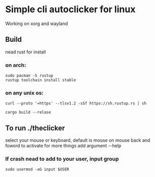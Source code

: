 # Simple cli autoclicker for linux
Working on xorg and wayland

## Build
nead rust for install
### on arch:
```sudo pacman -S rustup``` <br>
```rustup toolchain install stable``` <br>
### on any unix os:
```curl --proto '=https' --tlsv1.2 -sSf https://sh.rustup.rs | sh```

```cargo build --relase```

## To run ./theclicker
select your mouse or keyboard,
default is mouse
on mouse back and foword to activate
for more things add argument --help

### If crash nead to add to your user, input group
```sudo usermod -aG input $USER```